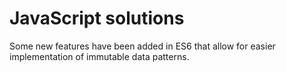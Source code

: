 # JavaScript solutions

Some new features have been added in ES6 that allow for easier implementation of immutable data patterns.
